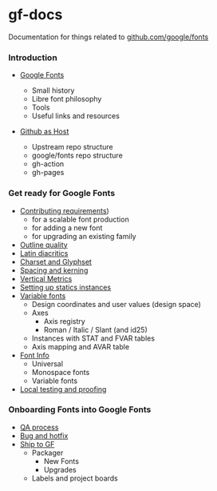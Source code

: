 # gf-docs

Documentation for things related to [github.com/google/fonts](http://github.com/google/fonts)

### Introduction

* [Google Fonts](Introduction/Googlefonts/)
	- Small history
    - Libre font philosophy
    - Tools
    - Useful links and resources

* [Github as Host](Introduction/Github/)
	- Upstream repo structure
    - google/fonts repo structure
    - gh-action
    - gh-pages

### Get ready for Google Fonts

* [Contributing requirements](GetReady/Contributing))
    - for a scalable font production
    - for adding a new font
    - for upgrading an existing family
* [Outline quality](GetReady/Outline-Quality)
* [Latin diacritics](GetReady/Latin-Diacritics)
* [Charset and Glyphset](GetReady/Charset-Glyphset)
* [Spacing and kerning](GetReady/Spacing-Kerning)
* [Vertical Metrics](GetReady/Vertical-Metrics)
* [Setting up statics instances](GetReady/Statics)
* [Variable fonts](GetReady/Variable-Fonts)
    - Design coordinates and user values (design space)
    - Axes
        - Axis registry
        - Roman / Italic / Slant (and id25)
    - Instances with STAT and FVAR tables
    - Axis mapping and AVAR table
* [Font Info](GetReady/Font-Info)
	- Universal
	- Monospace fonts
	- Variable fonts
* [Local testing and proofing](GetReady/Local-Testing)


### Onboarding Fonts into Google Fonts

* [QA process](Onboarding/QA-Process)
* [Bug and hotfix](Onboarding/Bug-Hotfix)
* [Ship to GF](Onboarding/Shipping)
    - Packager
        - New Fonts
        - Upgrades
    - Labels and project boards

